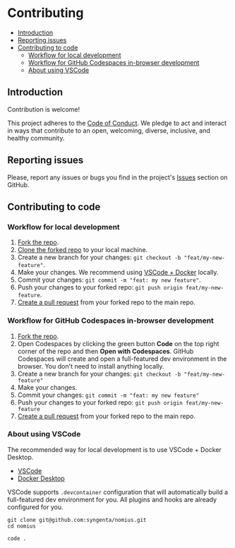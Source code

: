 # Contributing

- [Introduction](#introduction)
- [Reporting issues](#reporting-issues)
- [Contributing to code](#contributing-to-code)
  - [Workflow for local development](#workflow-for-local-development)
  - [Workflow for GitHub Codespaces in-browser development](#workflow-for-github-codespaces-in-browser-development)
  - [About using VSCode](#about-using-vscode)

## Introduction

Contribution is welcome!

This project adheres to the [Code of Conduct](CODE_OF_CONDUCT.md). We pledge to act and interact in ways that contribute to an open, welcoming, diverse, inclusive, and healthy community.

## Reporting issues

Please, report any issues or bugs you find in the project's [Issues](https://github.com/syngenta/nomius/issues) section on GitHub.

## Contributing to code

### Workflow for local development

1. [Fork the repo](https://docs.github.com/en/get-started/quickstart/fork-a-repo#forking-a-repository).
2. [Clone the forked repo](https://docs.github.com/en/get-started/quickstart/fork-a-repo#cloning-your-forked-repository) to your local machine.
3. Create a new branch for your changes:
  `git checkout -b "feat/my-new-feature"`.
4. Make your changes. We recommend using [VSCode + Docker](#about-using-vscode) locally.
5. Commit your changes:
  `git commit -m "feat: my new feature"`.
6. Push your changes to your forked repo:
  `git push origin feat/my-new-feature`.
7. [Create a pull request](https://docs.github.com/en/pull-requests/collaborating-with-pull-requests/proposing-changes-to-your-work-with-pull-requests/creating-a-pull-request-from-a-fork) from your forked repo to the main repo.

### Workflow for GitHub Codespaces in-browser development

1. [Fork the repo](https://docs.github.com/en/get-started/quickstart/fork-a-repo#forking-a-repository).
2. Open Codespaces by clicking the green button **Code** on the top right corner of the repo and then **Open with Codespaces**.
GitHub Codespaces will create and open a full-featured dev environment in the browser. You don't need to install anything locally.
3. Create a new branch for your changes:
  `git checkout -b "feat/my-new-feature"`
4. Make your changes.
5. Commit your changes:
  `git commit -m "feat: my new feature"`
6. Push your changes to your forked repo:
  `git push origin feat/my-new-feature`
7. [Create a pull request](https://docs.github.com/en/pull-requests/collaborating-with-pull-requests/proposing-changes-to-your-work-with-pull-requests/creating-a-pull-request-from-a-fork) from your forked repo to the main repo.

### About using VSCode

The recommended way for local development is to use VSCode + Docker Desktop.

- [VSCode](https://code.visualstudio.com/)
- [Docker Desktop](https://www.docker.com/)

VSCode supports `.devcontainer` configuration that will automatically build a full-featured dev environment for you. All plugins and hooks are already configured for you.

```shell
git clone git@github.com:syngenta/nomius.git
cd nomius

code .
```
